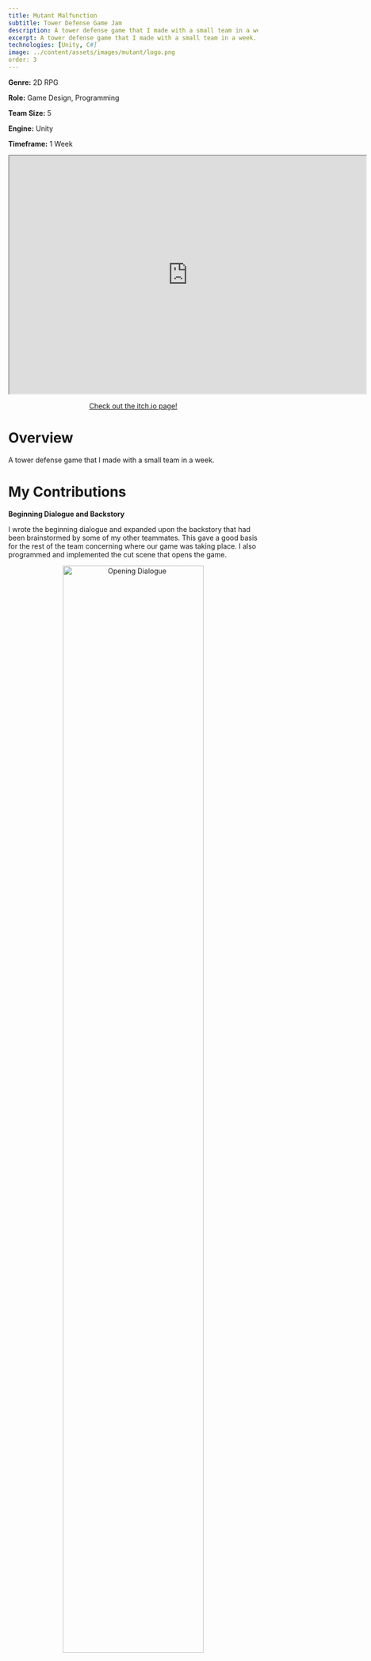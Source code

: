 ```yaml
---
title: Mutant Malfunction
subtitle: Tower Defense Game Jam
description: A tower defense game that I made with a small team in a week. 
excerpt: A tower defense game that I made with a small team in a week. 
technologies: [Unity, C#]
image: ../content/assets/images/mutant/logo.png
order: 3
---
```


**Genre:** 2D RPG

**Role:** Game Design, Programming

**Team Size:** 5

**Engine:** Unity

**Timeframe:** 1 Week

<div align="center">
<iframe width="720" height="480"
src="https://www.youtube.com/embed/Nhz9Nz6T5i0?autoplay=1&mute=1">
</iframe>

<a class="view-button" href="https://zahtahvi.itch.io/mutant-malfunction">Check out the itch.io page!</a>
</div>

# Overview

A tower defense game that I made with a small team in a week. 


# My Contributions
**Beginning Dialogue and Backstory**

I wrote the beginning dialogue and expanded upon the backstory that had been brainstormed by some of my other teammates. This gave a good basis for the rest of the team concerning where our game was taking place. I also programmed and implemented the cut scene that opens the game. 

<div align="center">
<img src="../content/assets/images/mutant/fig1.png" alt="Opening Dialogue" style="width:75%;" />
</div>

**UI Elements and Volume Control**
I programmed some of the UI elements, including the tooltips, so that the towers all have descriptions attached to them. I also designed and programmed the menus and volume control. 

<div align="center">
<img src="../content/assets/images/mutant/fig2.jpg" alt="UI Elements" style="width:75%;" />
</div>

**Tower Balancing**
I adjusted the prices and damage of each of the towers so that they were more balanced to the enemies. 

# Challenges
Communicating over multiple time zones was a significant development challenge, but the team was able to make up for it with our great lead, who worked hard to keep communication between everyone clear.